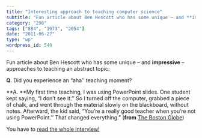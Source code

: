 ```yaml
---
title: "Interesting approach to teaching computer science"
subtitle: "Fun article about Ben Hescott who has some unique – and **impressive** – approaches to teaching an a..."
category: "298"
tags: ["884", "1973", "2054"]
date: "2011-06-27"
type: "wp"
wordpress_id: 540
---
```

Fun article about Ben Hescott who has some unique – and **impressive** – approaches to teaching an abstract topic:

> 
**Q.** Did you experience an “aha’’ teaching moment?

**A. **My first time teaching, I was using PowerPoint slides. One student kept saying, “I don’t see it.’’ So I turned off the computer, grabbed a piece of chalk, and went through the material slowly on the blackboard, without notes. Afterward, the kid said, “You’re a really good teacher when you’re not using PowerPoint.’’ That changed everything.” (**from** [The Boston Globe](http://articles.boston.com/2011-06-14/news/29657519_1_teaching-moment-computer-giggle))

You have to [read the whole interview!](http://articles.boston.com/2011-06-14/news/29657519_1_teaching-moment-computer-giggle)